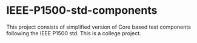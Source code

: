 # IEEE-P1500-std-components
This project consists of simplified version of Core based test components following the IEEE P1500 std.
This is a college project.
